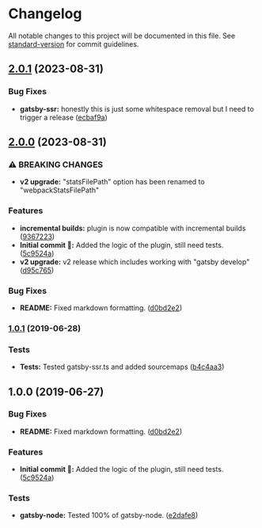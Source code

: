 # Changelog

All notable changes to this project will be documented in this file. See [standard-version](https://github.com/conventional-changelog/standard-version) for commit guidelines.

## [2.0.1](https://github.com/itmayziii/gatsby-plugin-webpack-entry/compare/v2.0.0...v2.0.1) (2023-08-31)


### Bug Fixes

* **gatsby-ssr:** honestly this is just some whitespace removal but I need to trigger a release ([ecbaf9a](https://github.com/itmayziii/gatsby-plugin-webpack-entry/commit/ecbaf9a8c83df239880fdede4ea6b79551b907e1))

## [2.0.0](https://github.com/itmayziii/gatsby-plugin-webpack-entry/compare/gatsby-plugin-webpack-entry-v1.0.1...gatsby-plugin-webpack-entry-v2.0.0) (2023-08-31)


### ⚠ BREAKING CHANGES

* **v2 upgrade:** "statsFilePath" option has been renamed to "webpackStatsFilePath"

### Features

* **incremental builds:** plugin is now compatible with incremental builds ([9367223](https://github.com/itmayziii/gatsby-plugin-webpack-entry/commit/936722395a91c0cde8c9bc766df7ea5ba516855e))
* **Initial commit :rocket::** Added the logic of the plugin, still need tests. ([5c9524a](https://github.com/itmayziii/gatsby-plugin-webpack-entry/commit/5c9524aa214517f3f55433ca96167345660708aa))
* **v2 upgrade:** v2 release which includes working with "gatsby develop" ([d95c765](https://github.com/itmayziii/gatsby-plugin-webpack-entry/commit/d95c765bf1249fd1b234712155c0efea5449c4ca))


### Bug Fixes

* **README:** Fixed markdown formatting. ([d0bd2e2](https://github.com/itmayziii/gatsby-plugin-webpack-entry/commit/d0bd2e2850d75140c5a9f1f34c3b6fabb174ccc9))

### [1.0.1](https://github.com/itmayziii/gatsby-plugin-webpack-entry/compare/v1.0.0...v1.0.1) (2019-06-28)


### Tests

* **Tests:** Tested gatsby-ssr.ts and added sourcemaps ([b4c4aa3](https://github.com/itmayziii/gatsby-plugin-webpack-entry/commit/b4c4aa3))



## 1.0.0 (2019-06-27)


### Bug Fixes

* **README:** Fixed markdown formatting. ([d0bd2e2](https://github.com/itmayziii/gatsby-plugin-webpack-entry/commit/d0bd2e2))


### Features

* **Initial commit :rocket::** Added the logic of the plugin, still need tests. ([5c9524a](https://github.com/itmayziii/gatsby-plugin-webpack-entry/commit/5c9524a))


### Tests

* **gatsby-node:** Tested 100% of gatsby-node. ([e2dafe8](https://github.com/itmayziii/gatsby-plugin-webpack-entry/commit/e2dafe8))
